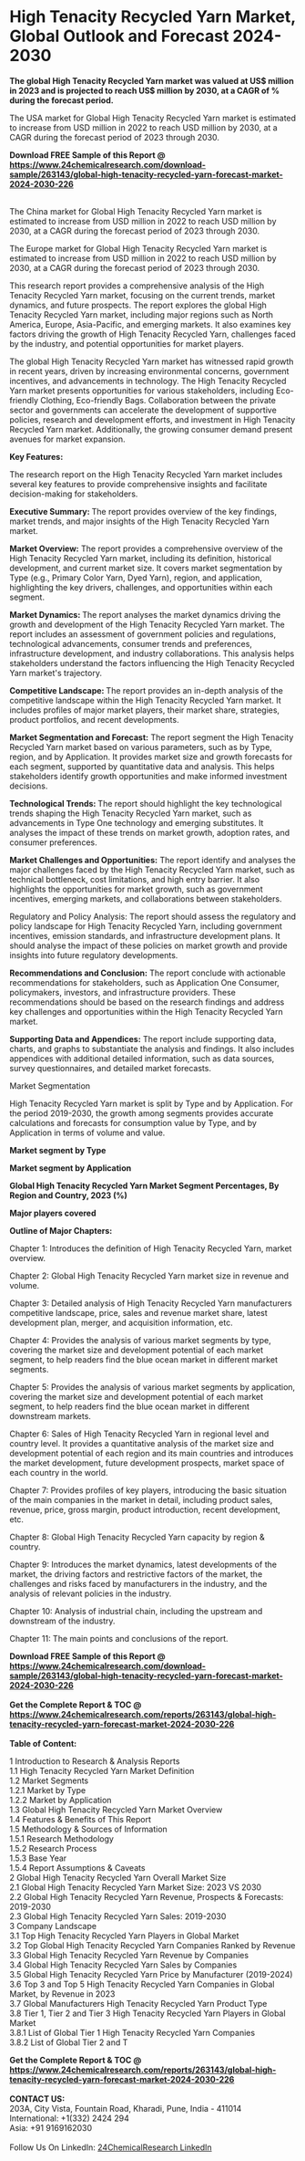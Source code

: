 <h1>High Tenacity Recycled Yarn Market, Global Outlook and Forecast 2024-2030</h1><p><strong>The global High Tenacity Recycled Yarn market was valued at US$ million in 2023 and is projected to reach US$ million by 2030, at a CAGR of % during the forecast period.</strong></p><p>
</p><p>The USA market for Global High Tenacity Recycled Yarn market is estimated to increase from USD million in 2022 to reach USD million by 2030, at a CAGR during the forecast period of 2023 through 2030.</p><div><b>Download FREE Sample of this Report @ 
            <a href="https://www.24chemicalresearch.com/download-sample/263143/global-high-tenacity-recycled-yarn-forecast-market-2024-2030-226">
            https://www.24chemicalresearch.com/download-sample/263143/global-high-tenacity-recycled-yarn-forecast-market-2024-2030-226</a></b></div><br><p>
</p><p>The China market for Global High Tenacity Recycled Yarn market is estimated to increase from USD million in 2022 to reach USD million by 2030, at a CAGR during the forecast period of 2023 through 2030.</p><p>
</p><p>The Europe market for Global High Tenacity Recycled Yarn market is estimated to increase from USD million in 2022 to reach USD million by 2030, at a CAGR during the forecast period of 2023 through 2030.</p><p>
</p><p>This research report provides a comprehensive analysis of the High Tenacity Recycled Yarn market, focusing on the current trends, market dynamics, and future prospects. The report explores the global High Tenacity Recycled Yarn market, including major regions such as North America, Europe, Asia-Pacific, and emerging markets. It also examines key factors driving the growth of High Tenacity Recycled Yarn, challenges faced by the industry, and potential opportunities for market players.</p><p>
The global High Tenacity Recycled Yarn market has witnessed rapid growth in recent years, driven by increasing environmental concerns, government incentives, and advancements in technology. The High Tenacity Recycled Yarn market presents opportunities for various stakeholders, including Eco-friendly Clothing, Eco-friendly Bags. Collaboration between the private sector and governments can accelerate the development of supportive policies, research and development efforts, and investment in High Tenacity Recycled Yarn market. Additionally, the growing consumer demand present avenues for market expansion.</p><p>
<strong>Key Features:</strong></p><p>
The research report on the High Tenacity Recycled Yarn market includes several key features to provide comprehensive insights and facilitate decision-making for stakeholders.</p><p>
<strong>Executive Summary: </strong>The report provides overview of the key findings, market trends, and major insights of the High Tenacity Recycled Yarn market.</p><p>
<strong>Market Overview:</strong> The report provides a comprehensive overview of the High Tenacity Recycled Yarn market, including its definition, historical development, and current market size. It covers market segmentation by Type (e.g., Primary Color Yarn, Dyed Yarn), region, and application, highlighting the key drivers, challenges, and opportunities within each segment.</p><p>
<strong>Market Dynamics: </strong>The report analyses the market dynamics driving the growth and development of the High Tenacity Recycled Yarn market. The report includes an assessment of government policies and regulations, technological advancements, consumer trends and preferences, infrastructure development, and industry collaborations. This analysis helps stakeholders understand the factors influencing the High Tenacity Recycled Yarn market's trajectory.</p><p>
<strong>Competitive Landscape: </strong>The report provides an in-depth analysis of the competitive landscape within the High Tenacity Recycled Yarn market. It includes profiles of major market players, their market share, strategies, product portfolios, and recent developments.</p><p>
<strong>Market Segmentation and Forecast:</strong> The report segment the High Tenacity Recycled Yarn market based on various parameters, such as by Type, region, and by Application. It provides market size and growth forecasts for each segment, supported by quantitative data and analysis. This helps stakeholders identify growth opportunities and make informed investment decisions.</p><p>
<strong>Technological Trends: </strong>The report should highlight the key technological trends shaping the High Tenacity Recycled Yarn market, such as advancements in Type One technology and emerging substitutes. It analyses the impact of these trends on market growth, adoption rates, and consumer preferences.</p><p>
<strong>Market Challenges and Opportunities:</strong> The report identify and analyses the major challenges faced by the High Tenacity Recycled Yarn market, such as technical bottleneck, cost limitations, and high entry barrier. It also highlights the opportunities for market growth, such as government incentives, emerging markets, and collaborations between stakeholders.</p><p>
Regulatory and Policy Analysis: The report should assess the regulatory and policy landscape for High Tenacity Recycled Yarn, including government incentives, emission standards, and infrastructure development plans. It should analyse the impact of these policies on market growth and provide insights into future regulatory developments.</p><p>
<strong>Recommendations and Conclusion:</strong> The report conclude with actionable recommendations for stakeholders, such as Application One Consumer, policymakers, investors, and infrastructure providers. These recommendations should be based on the research findings and address key challenges and opportunities within the High Tenacity Recycled Yarn market.</p><p>
<strong>Supporting Data and Appendices:</strong> The report include supporting data, charts, and graphs to substantiate the analysis and findings. It also includes appendices with additional detailed information, such as data sources, survey questionnaires, and detailed market forecasts.</p><p>
Market Segmentation</p><p>
High Tenacity Recycled Yarn market is split by Type and by Application. For the period 2019-2030, the growth among segments provides accurate calculations and forecasts for consumption value by Type, and by Application in terms of volume and value.</p><p>
<strong>Market segment by Type</strong></p><p>
</p><p>
</p><p><strong>Market segment by Application</strong></p><p>
</p><p>
</p><p><strong>Global High Tenacity Recycled Yarn Market Segment Percentages, By Region and Country, 2023 (%)</strong></p><p>
</p><p>
</p><p></p><p>
</p><p><strong>Major players covered</strong></p><p>
</p><p>
</p><p><strong>Outline of Major Chapters:</strong></p><p>
Chapter 1: Introduces the definition of High Tenacity Recycled Yarn, market overview.</p><p>
Chapter 2: Global High Tenacity Recycled Yarn market size in revenue and volume.</p><p>
Chapter 3: Detailed analysis of High Tenacity Recycled Yarn manufacturers competitive landscape, price, sales and revenue market share, latest development plan, merger, and acquisition information, etc.</p><p>
Chapter 4: Provides the analysis of various market segments by type, covering the market size and development potential of each market segment, to help readers find the blue ocean market in different market segments.</p><p>
Chapter 5: Provides the analysis of various market segments by application, covering the market size and development potential of each market segment, to help readers find the blue ocean market in different downstream markets.</p><p>
Chapter 6: Sales of High Tenacity Recycled Yarn in regional level and country level. It provides a quantitative analysis of the market size and development potential of each region and its main countries and introduces the market development, future development prospects, market space of each country in the world.</p><p>
Chapter 7: Provides profiles of key players, introducing the basic situation of the main companies in the market in detail, including product sales, revenue, price, gross margin, product introduction, recent development, etc.</p><p>
Chapter 8: Global High Tenacity Recycled Yarn capacity by region &amp; country.</p><p>
Chapter 9: Introduces the market dynamics, latest developments of the market, the driving factors and restrictive factors of the market, the challenges and risks faced by manufacturers in the industry, and the analysis of relevant policies in the industry.</p><p>
Chapter 10: Analysis of industrial chain, including the upstream and downstream of the industry.</p><p>
Chapter 11: The main points and conclusions of the report.</p><div><b>Download FREE Sample of this Report @ 
            <a href="https://www.24chemicalresearch.com/download-sample/263143/global-high-tenacity-recycled-yarn-forecast-market-2024-2030-226">
            https://www.24chemicalresearch.com/download-sample/263143/global-high-tenacity-recycled-yarn-forecast-market-2024-2030-226</a></b></div><br><div><b>Get the Complete Report & TOC @ 
            <a href="https://www.24chemicalresearch.com/reports/263143/global-high-tenacity-recycled-yarn-forecast-market-2024-2030-226">
            https://www.24chemicalresearch.com/reports/263143/global-high-tenacity-recycled-yarn-forecast-market-2024-2030-226</a></b></div><br>
            <b>Table of Content:</b><p>1 Introduction to Research & Analysis Reports<br />
    1.1 High Tenacity Recycled Yarn Market Definition<br />
    1.2 Market Segments<br />
        1.2.1 Market by Type<br />
        1.2.2 Market by Application<br />
    1.3 Global High Tenacity Recycled Yarn Market Overview<br />
    1.4 Features & Benefits of This Report<br />
    1.5 Methodology & Sources of Information<br />
        1.5.1 Research Methodology<br />
        1.5.2 Research Process<br />
        1.5.3 Base Year<br />
        1.5.4 Report Assumptions & Caveats<br />
2 Global High Tenacity Recycled Yarn Overall Market Size<br />
    2.1 Global High Tenacity Recycled Yarn Market Size: 2023 VS 2030<br />
    2.2 Global High Tenacity Recycled Yarn Revenue, Prospects & Forecasts: 2019-2030<br />
    2.3 Global High Tenacity Recycled Yarn Sales: 2019-2030<br />
3 Company Landscape<br />
    3.1 Top High Tenacity Recycled Yarn Players in Global Market<br />
    3.2 Top Global High Tenacity Recycled Yarn Companies Ranked by Revenue<br />
    3.3 Global High Tenacity Recycled Yarn Revenue by Companies<br />
    3.4 Global High Tenacity Recycled Yarn Sales by Companies<br />
    3.5 Global High Tenacity Recycled Yarn Price by Manufacturer (2019-2024)<br />
    3.6 Top 3 and Top 5 High Tenacity Recycled Yarn Companies in Global Market, by Revenue in 2023<br />
    3.7 Global Manufacturers High Tenacity Recycled Yarn Product Type<br />
    3.8 Tier 1, Tier 2 and Tier 3 High Tenacity Recycled Yarn Players in Global Market<br />
        3.8.1 List of Global Tier 1 High Tenacity Recycled Yarn Companies<br />
        3.8.2 List of Global Tier 2 and T</p><div><b>Get the Complete Report & TOC @ 
            <a href="https://www.24chemicalresearch.com/reports/263143/global-high-tenacity-recycled-yarn-forecast-market-2024-2030-226">
            https://www.24chemicalresearch.com/reports/263143/global-high-tenacity-recycled-yarn-forecast-market-2024-2030-226</a></b></div><br><b>CONTACT US:</b><br>
            203A, City Vista, Fountain Road, Kharadi, Pune, India - 411014<br>
            International: +1(332) 2424 294<br>
            Asia: +91 9169162030 <br><br>
            Follow Us On LinkedIn: <a href="https://www.linkedin.com/company/24chemicalresearch/">24ChemicalResearch LinkedIn</a>